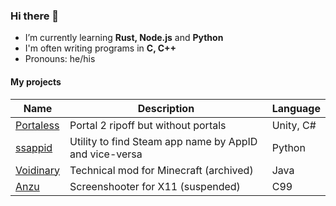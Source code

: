 ### Hi there 👋

- I’m currently learning **Rust, Node.js** and **Python**
- I'm often writing programs in **C, C++**
- Pronouns: he/his

#### My projects

|Name|Description|Language|
|----|-----------|--------|
|[Portaless](https://github.com/Ezioleq/Portaless)|Portal 2 ripoff but without portals|Unity, C#|
|[ssappid](https://github.com/Ezioleq/ssappid)|Utility to find Steam app name by AppID and vice-versa|Python|
|[Voidinary](https://github.com/Ezioleq/Voidinary)|Technical mod for Minecraft (archived)|Java|
|[Anzu](https://github.com/Ezioleq/Anzu)|Screenshooter for X11 (suspended)|C99|
